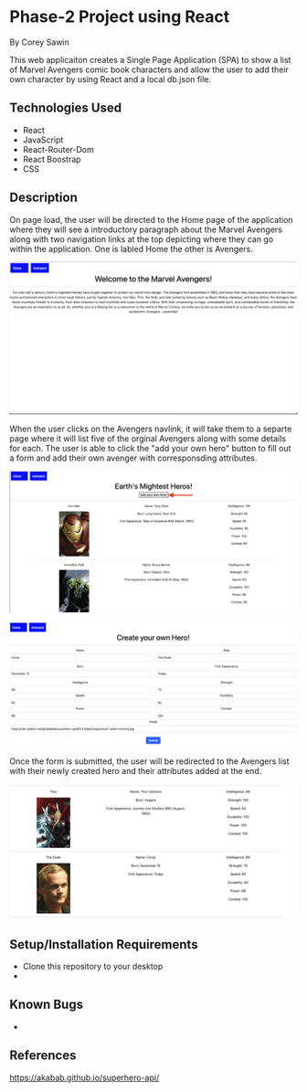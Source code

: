 # Phase-2 Project using React

By Corey Sawin

This web applicaiton creates a Single Page Application (SPA) to show a list of Marvel Avengers comic book characters and allow the user to add their own character by using React and a local db.json file.

## Technologies Used

- React
- JavaScript
- React-Router-Dom
- React Boostrap
- CSS

## Description

On page load, the user will be directed to the Home page of the application where they will see a introductory paragraph about the Marvel Avengers along with two navigation links at the top depicting where they can go within the application. One is labled Home the other is Avengers. 

![Home Screen](/Images/Home_Screen.png)

When the user clicks on the Avengers navlink, it will take them to a separte page where it will list five of the orginal Avengers along with some details for each. The user is able to click the "add your own hero" button to fill out a form and add their own avenger with corresponsding attributes.

![Character List](/Images/Character_List.png)

![Hero Form](/Images/Hero_Form.png)


Once the form is submitted, the user will be redirected to the Avengers list with their newly created hero and their attributes added at the end. 

![Updated Hero List](/Images/Hero_List.png)





## Setup/Installation Requirements

- Clone this repository to your desktop
- 

## Known Bugs

-

## References
https://akabab.github.io/superhero-api/
